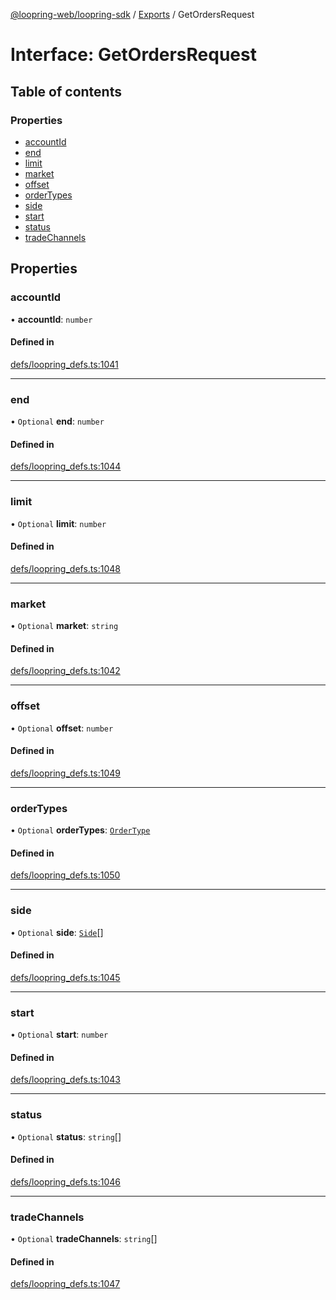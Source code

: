 [@loopring-web/loopring-sdk](../README.md) / [Exports](../modules.md) / GetOrdersRequest

# Interface: GetOrdersRequest

## Table of contents

### Properties

- [accountId](GetOrdersRequest.md#accountid)
- [end](GetOrdersRequest.md#end)
- [limit](GetOrdersRequest.md#limit)
- [market](GetOrdersRequest.md#market)
- [offset](GetOrdersRequest.md#offset)
- [orderTypes](GetOrdersRequest.md#ordertypes)
- [side](GetOrdersRequest.md#side)
- [start](GetOrdersRequest.md#start)
- [status](GetOrdersRequest.md#status)
- [tradeChannels](GetOrdersRequest.md#tradechannels)

## Properties

### accountId

• **accountId**: `number`

#### Defined in

[defs/loopring_defs.ts:1041](https://github.com/Loopring/loopring_sdk/blob/24fdf4c/src/defs/loopring_defs.ts#L1041)

___

### end

• `Optional` **end**: `number`

#### Defined in

[defs/loopring_defs.ts:1044](https://github.com/Loopring/loopring_sdk/blob/24fdf4c/src/defs/loopring_defs.ts#L1044)

___

### limit

• `Optional` **limit**: `number`

#### Defined in

[defs/loopring_defs.ts:1048](https://github.com/Loopring/loopring_sdk/blob/24fdf4c/src/defs/loopring_defs.ts#L1048)

___

### market

• `Optional` **market**: `string`

#### Defined in

[defs/loopring_defs.ts:1042](https://github.com/Loopring/loopring_sdk/blob/24fdf4c/src/defs/loopring_defs.ts#L1042)

___

### offset

• `Optional` **offset**: `number`

#### Defined in

[defs/loopring_defs.ts:1049](https://github.com/Loopring/loopring_sdk/blob/24fdf4c/src/defs/loopring_defs.ts#L1049)

___

### orderTypes

• `Optional` **orderTypes**: [`OrderType`](../enums/OrderType.md)

#### Defined in

[defs/loopring_defs.ts:1050](https://github.com/Loopring/loopring_sdk/blob/24fdf4c/src/defs/loopring_defs.ts#L1050)

___

### side

• `Optional` **side**: [`Side`](../enums/Side.md)[]

#### Defined in

[defs/loopring_defs.ts:1045](https://github.com/Loopring/loopring_sdk/blob/24fdf4c/src/defs/loopring_defs.ts#L1045)

___

### start

• `Optional` **start**: `number`

#### Defined in

[defs/loopring_defs.ts:1043](https://github.com/Loopring/loopring_sdk/blob/24fdf4c/src/defs/loopring_defs.ts#L1043)

___

### status

• `Optional` **status**: `string`[]

#### Defined in

[defs/loopring_defs.ts:1046](https://github.com/Loopring/loopring_sdk/blob/24fdf4c/src/defs/loopring_defs.ts#L1046)

___

### tradeChannels

• `Optional` **tradeChannels**: `string`[]

#### Defined in

[defs/loopring_defs.ts:1047](https://github.com/Loopring/loopring_sdk/blob/24fdf4c/src/defs/loopring_defs.ts#L1047)
